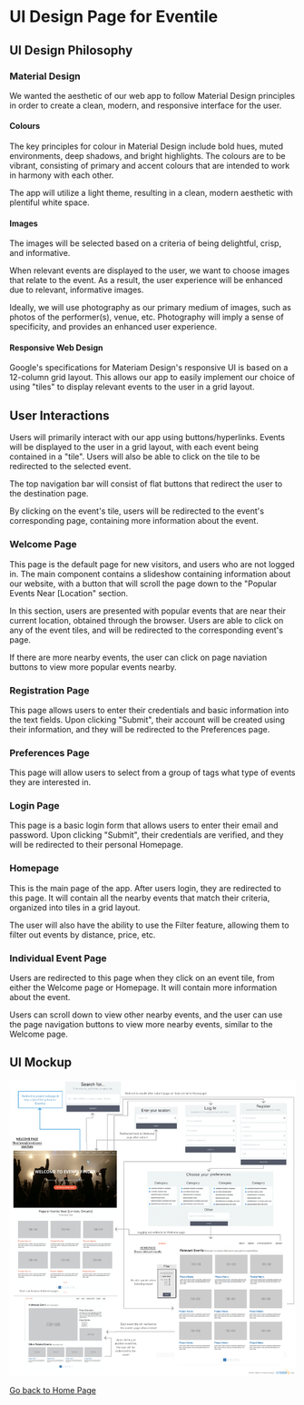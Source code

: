 # UI Design Page for Eventile

## UI Design Philosophy

### Material Design

We wanted the aesthetic of our web app to follow Material Design principles in order to create a clean, modern, and responsive interface for the user. 

#### Colours

The key principles for colour in Material Design include bold hues, muted environments, deep shadows, and bright highlights. The colours are to be vibrant, consisting of primary and accent colours that are intended to work in harmony with each other. 

The app will utilize a light theme, resulting in a clean, modern aesthetic with plentiful white space. 

#### Images

The images will be selected based on a criteria of being delightful, crisp, and informative. 

When relevant events are displayed to the user, we want to choose images that relate to the event. As a result, the user experience will be enhanced due to relevant, informative images. 

Ideally, we will use photography as our primary medium of images, such as photos of the performer(s), venue, etc. Photography will imply a sense of specificity, and provides an enhanced user experience. 

#### Responsive Web Design

Google's specifications for Materiam Design's responsive UI is based on a 12-column grid layout. This allows our app to easily implement our choice of using "tiles" to display relevant events to the user in a grid layout. 

## User Interactions

Users will primarily interact with our app using buttons/hyperlinks. Events will be displayed to the user in a grid layout, with each event being contained in a "tile". Users will also be able to click on the tile to be redirected to the selected event. 

The top navigation bar will consist of flat buttons that redirect the user to the destination page. 

By clicking on the event's tile, users will be redirected to the event's corresponding page, containing more information about the event. 

### Welcome Page

This page is the default page for new visitors, and users who are not logged in. The main component contains a slideshow containing information about our website, with a button that will scroll the page down to the "Popular Events Near [Location" section. 

In this section, users are presented with popular events that are near their current location, obtained through the browser. Users are able to click on any of the event tiles, and will be redirected to the corresponding event's page. 

If there are more nearby events, the user can click on page naviation buttons to view more popular events nearby. 

### Registration Page

This page allows users to enter their credentials and basic information into the text fields. Upon clicking "Submit", their account will be created using their information, and they will be redirected to the Preferences page. 

### Preferences Page

This page will allow users to select from a group of tags what type of events they are interested in. 

### Login Page

This page is a basic login form that allows users to enter their email and password. Upon clicking "Submit", their credentials are verified, and they will be redirected to their personal Homepage. 

### Homepage 

This is the main page of the app. After users login, they are redirected to this page. It will contain all the nearby events that match their criteria, organized into tiles in a grid layout. 

The user will also have the ability to use the Filter feature, allowing them to filter out events by distance, price, etc. 

### Individual Event Page

Users are redirected to this page when they click on an event tile, from either the Welcome page or Homepage. It will contain more information about the event. 

Users can scroll down to view other nearby events, and the user can use the page navigation buttons to view more nearby events, similar to the Welcome page. 

## UI Mockup

<img src="../GitHubPages/Images/UI-Mockup-1.png" alt="UI-Mockup">


[Go back to Home Page](../README.md)
